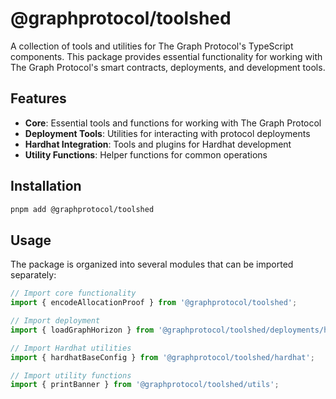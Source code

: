# @graphprotocol/toolshed

A collection of tools and utilities for The Graph Protocol's TypeScript components. This package provides essential functionality for working with The Graph Protocol's smart contracts, deployments, and development tools.

## Features

- **Core**: Essential tools and functions for working with The Graph Protocol
- **Deployment Tools**: Utilities for interacting with protocol deployments
- **Hardhat Integration**: Tools and plugins for Hardhat development
- **Utility Functions**: Helper functions for common operations

## Installation

```bash
pnpm add @graphprotocol/toolshed
```

## Usage

The package is organized into several modules that can be imported separately:

```typescript
// Import core functionality
import { encodeAllocationProof } from '@graphprotocol/toolshed';

// Import deployment
import { loadGraphHorizon } from '@graphprotocol/toolshed/deployments/horizon';

// Import Hardhat utilities
import { hardhatBaseConfig } from '@graphprotocol/toolshed/hardhat';

// Import utility functions
import { printBanner } from '@graphprotocol/toolshed/utils';
```
